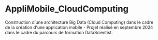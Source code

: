 # AppliMobile_CloudComputing
Construction d’une architecture Big Data (Cloud Computing) dans le cadre de la création d'une application mobile - Projet réalisé en septembre 2024 dans le cadre du parcours de formation DataScientist.
